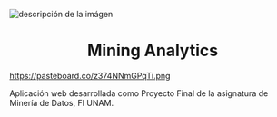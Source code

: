 ![descripción de la imágen](https://pasteboard.co/z374NNmGPqTi.png)
<h1 align="center"> Mining Analytics </h1>

https://pasteboard.co/z374NNmGPqTi.png

Aplicación web desarrollada como Proyecto Final de la asignatura de Minería de Datos, FI UNAM.
